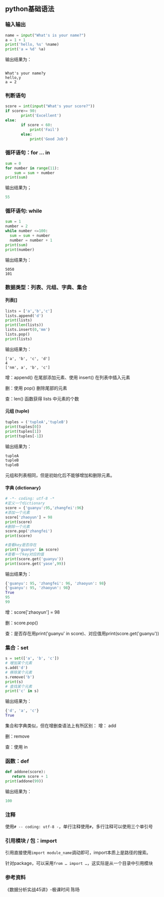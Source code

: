 ## python基础语法

### 输入输出

```python
name = input("What's is your name?")
a = 1 + 1
print('hello, %s' %name)
print('a = %d' %a)
```

输出结果为：

```

What's your name?y
hello,y
a = 2
```

### 判断语句

```python
score = int(input("What's your score?"))
if score>= 90:
       print('Excellent')
else:
       if score < 60:
           print('Fail')
       else:
           print('Good Job')
```

### 循环语句：for … in

```python
sum = 0
for number in range(11):
    sum = sum + number
print(sum)
```

输出结果为；

```python
55
```

### 循环语句: while

```python
sum = 1
number = 2
while number <=100:
  sum = sum + number
  number = number + 1
print(sum)
print(number)
```

输出结果为：

```
5050
101
```

### 数据类型：列表、元组、字典、集合

#### 列表[]

```python
lists = ['a','b','c']
lists.append('d')
print(lists)
print(len(lists))
lists.insert(0,'mm')
lists.pop()
print(lists)
```

输出结果为：

```
['a', 'b', 'c', 'd']
4
['nm', a', 'b', 'c']
```

增：append() 在尾部添加元素、使用 insert() 在列表中插入元素

删：使用 pop() 删除尾部的元素

查：len() 函数获得 lists 中元素的个数

#### 元组 (tuple)

```python
tuples = ('tupleA','tupleB')
print(tuples[0])
print(tuples[1])
print(tuples[-1])
```

输出结果为：

```python
tupleA
tupleB
tupleB
```

元组和列表相同，但是初始化后不能够增加和删除元素。

#### 字典 {dictionary}

```python
# -*- coding: utf-8 -*
#定义一个dictionary
score = {'guanyu':95,'zhangfei':96}
#添加一个元素
score['zhaoyun'] = 98
print(score)
#删除一个元素
score.pop('zhangfei')
print(score)

#查看key是否存在
print('guanyu' in score)
#查看一个key对应的值
print(score.get('guanyu'))
print(score.get('yase',99))
```

输出结果为：

```python
{'guanyu': 95, 'zhangfei': 96, 'zhaoyun': 98}
{'guanyu': 95, 'zhaoyun': 98}
True
95
99
```

增：score['zhaoyun'] = 98

删：score.pop()

查：是否存在用print('guanyu' in score)、对应值用print(score.get('guanyu'))

### 集合：set

```python
s = set(['a', 'b', 'c'])
# 增加某个元素
s.add('d')
# 移除某个元素
s.remove('b')
print(s)
# 查找某个元素
print('c' in s)
```

输出结果为：

```python
{'d', 'a', 'c'}
True
```

集合和字典类似，但在增删查语法上有所区别：
增： add

删：remove

查：使用 in

### 函数：def

```python
def addone(score):
   return score + 1
print(addone(99))
```

输出结果为：

```python
100
```

### 注释

使用`# -- coding: utf-8 -`，单行注释使用`#`，多行注释可以使用三个单引号

### 引用模块 / 包：import

引用直接使用`import module_name`调动即可，import本质上是路径的搜索。

针对package，可以采用`from … import …`，这实际是从一个目录中引用模块

### 参考资料

《数据分析实战45讲》-极课时间 陈旸
